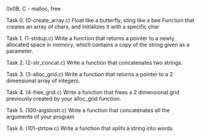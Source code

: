 0x0B. C - malloc, free

Task 0. (0-create_array.c)
Float like a butterfly, sting like a bee
Function that creates an array of chars, and initializes it with a specific char

Task 1. (1-strdup.c)
Write a function that returns a pointer to a newly allocated space in
memory, which contains a copy of the string given as a parameter.

Task 2. (2-str_concat.c)
Write a function that concatenates two strings.

Task 3. (3-alloc_grid.c)
Write a function that returns a pointer to a 2 dimensional array of
integers.

Task 4. (4-free_grid.c)
Write a function that frees a 2 dimensional grid previously 
created by your alloc_grid function.

Task 5. (100-argstostr.c)
Write a function that concatenates all the arguments of your program

Task 6. (101-strtow.c)
Write a function that splits a string into words.

